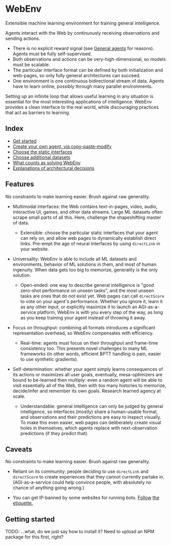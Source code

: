 # WebEnv

Extensible machine learning environment for training general intelligence.

Agents interact with the Web by continuously receiving observations and sending actions.
- There is no explicit reward signal (see [General agents](docs/AGENTS.md) for reasons). Agents must be fully self-supervised.
- Both observations and actions can be very-high-dimensional, so models must be scalable.
- The particular interface format can be defined by both initialization and web-pages, so only fully general architectures can succeed.
- One environment is one continuous bidirectional stream of data. Agents have to learn online, possibly through many parallel environments.

Setting up an infinite loop that allows useful learning in any situation is essential for the most interesting applications of intelligence. WebEnv provides a clean interface to the real world, while discouraging practices that act as barriers to learning.

## Index

- [Get started](#getting-started)
- [Create your own agent, via copy-paste-modify](examples/README.md)
- [Choose the static interfaces](docs/INTERFACES.md)
- [Choose additional datasets](tools/README.md)
- [What counts as solving WebEnv](docs/AGENTS.md)
- [Explanations of architectural decisions](docs/questionable.md)

## Features

No constraints to make learning easier. Brush against raw generality.

- Multimodal interfaces: the Web contains text-in-pages, video, audio, interactive UI, games, and other data streams. Large ML datasets often scrape small parts of all this. Here, challenge the shapeshifting master of data.
    - Extensible: choose the particular static interfaces that your agent can rely on, and allow web pages to dynamically establish direct links. Pre-empt the age of neural interfaces by using `directLink` in your website.

- Universality: WebEnv is able to include all ML datasets and environments, behavior of ML solutions in them, and most of human ingenuity. When data gets too big to memorize, generality is the only solution.
    - Open-ended: one way to describe general intelligence is "good zero-shot performance on unseen tasks", and the most unseen tasks are ones that do not exist yet. Web pages can call `directScore` to vote on your agent's performance. Whether you ignore it, learn it as any other input, or explicitly maximize it to launch an AGI-as-a-service platform, WebEnv is with you every step of the way, as long as you keep training your agent instead of throwing it away.

- Focus on throughput: combining all formats introduces a significant representation overhead, so WebEnv compensates with efficiency.
    - Real-time: agents must focus on their throughput and frame-time consistency too. This presents novel challenges to many ML frameworks (in other words, efficient BPTT handling is pain, easier to use synthetic gradients).

- Self-determination: whether your agent simply learns consequences of its actions or maximizes all user goals, eventually, mesa-optimizers are bound to be-learned then multiply: even a random agent will be able to visit essentially all of the Web, then with too many histories to memorize, decide/infer and remember its own goals. Research learned agency at scale.
    - Understandable: general intelligence can only be judged by general intelligence, so interfaces (mostly) share a human-usable format, and observations and their predictions are easy to inspect visually. To make this even easier, web pages can deliberately create visual holes in themselves, which agents replace with next-observation predictions (if they predict that).

## Caveats

No constraints to make learning easier. Brush against raw generality.

- Reliant on its community: people deciding to use `directLink` and `directScore` to create experiences that they cannot currently partake in. (AGI-as-a-service could help convince people, with absolutely no chance of anything going wrong.)

- You can get IP-banned by some websites for running bots. [Follow](https://www.w3.org/wiki/Write_Web_Crawler) [the etiquette.](http://www.robotstxt.org/guidelines.html)

## Getting started

TODO: ...what, do we just say how to install it? Need to upload an NPM package for this first, right?